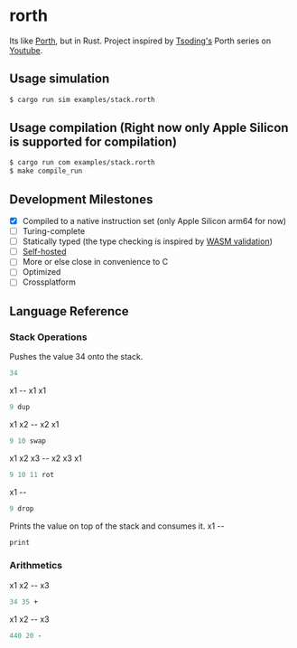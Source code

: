 # rorth
Its like [Porth](https://gitlab.com/tsoding/porth), but in Rust.
Project inspired by [Tsoding's](https://github.com/rexim) Porth series on [Youtube](https://www.youtube.com/playlist?list=PLpM-Dvs8t0VbMZA7wW9aR3EtBqe2kinu4).

## Usage simulation
```bash
$ cargo run sim examples/stack.rorth
```

## Usage compilation (Right now only Apple Silicon is supported for compilation)
```bash
$ cargo run com examples/stack.rorth
$ make compile_run
```

## Development Milestones

- [x] Compiled to a native instruction set (only Apple Silicon arm64 for now)
- [ ] Turing-complete
- [ ] Statically typed (the type checking is inspired by [WASM validation](https://binji.github.io/posts/webassembly-type-checking/))
- [ ] [Self-hosted](https://en.wikipedia.org/wiki/Self-hosting_(compilers)) 
- [ ] More or else close in convenience to C
- [ ] Optimized
- [ ] Crossplatform

## Language Reference

### Stack Operations

Pushes the value 34 onto the stack.
```pascal
34
```
x1 -- x1 x1
```pascal
9 dup 
```

x1 x2 -- x2 x1
```pascal
9 10 swap 
```

x1 x2 x3 -- x2 x3 x1
```pascal
9 10 11 rot
```

x1 -- 
```pascal
9 drop 
```


Prints the value on top of the stack and consumes it.
x1 -- 
```pascal
print
```
### Arithmetics

x1 x2 -- x3
```pascal
34 35 + 
```

x1 x2 -- x3
```pascal
440 20 - 
```
